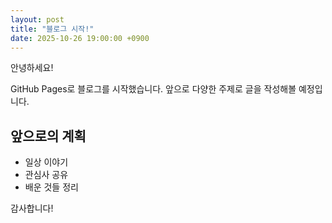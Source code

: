 ```yaml
---
layout: post
title: "블로그 시작!"
date: 2025-10-26 19:00:00 +0900
---
```


안녕하세요!

GitHub Pages로 블로그를 시작했습니다.
앞으로 다양한 주제로 글을 작성해볼 예정입니다.

## 앞으로의 계획

- 일상 이야기
- 관심사 공유
- 배운 것들 정리

감사합니다!
